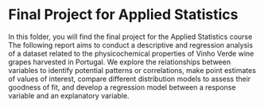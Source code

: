 # Final Project for Applied Statistics

In this folder, you will find the final project for the Applied Statistics course
The following report aims to conduct a descriptive and regression analysis of a dataset related to the physicochemical properties of Vinho Verde wine grapes harvested in Portugal. We explore the relationships between variables to identify potential patterns or correlations, make point estimates of values of interest, compare different distribution models to assess their goodness of fit, and develop a regression model between a response variable and an explanatory variable.
